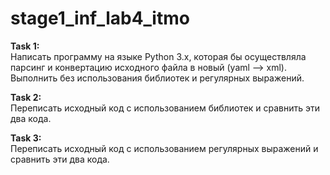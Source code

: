 # stage1_inf_lab4_itmo
**Task 1:**  
Написать программу на языке Python 3.x, которая бы осуществляла парсинг и конвертацию исходного файла в новый (yaml –> xml). Выполнить без использования библиотек и регулярных выражений.  

**Task 2:**  
Переписать исходный код с использованием библиотек и сравнить эти два кода.  

**Task 3:**  
Переписать исходный код с использованием регулярных выражений и сравнить эти два кода.  
